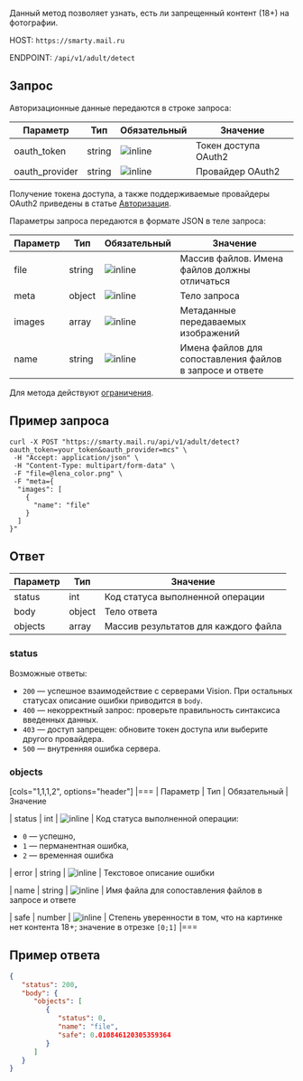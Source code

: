 Данный метод позволяет узнать, есть ли запрещенный контент (18+) на фотографии.

HOST: `https://smarty.mail.ru`

ENDPOINT: `/api/v1/adult/detect`

## Запрос

Авторизационные данные передаются в строке запроса:

| Параметр       | Тип    | Обязательный | Значение             |
| -------------- | ------ |--------------| -------------------- |
| oauth_token    | string | ![](/ru/assets/check.svg "inline")           | Токен доступа OAuth2 |
| oauth_provider | string | ![](/ru/assets/check.svg "inline")           | Провайдер OAuth2     |

<info>

Получение токена доступа, а также поддерживаемые провайдеры OAuth2 приведены в статье [Авторизация](../../quick-start/auth-vision).

</info>

Параметры запроса передаются в формате JSON в теле запроса:

| Параметр | Тип    | Обязательный                    | Значение                                         |
|----------| ------ |---------------------------------| ------------------------------------------------ |
| file | string | ![](/ru/assets/check.svg "inline")  | Массив файлов. Имена файлов должны отличаться    |
| meta | object | ![](/ru/assets/check.svg "inline")  | Тело запроса                                     |
| images  | array  | ![](/ru/assets/check.svg "inline")  | Метаданные передаваемых изображений           |
| name    | string | ![](/ru/assets/check.svg "inline")  | Имена файлов для сопоставления файлов в запросе и ответе|

<warn>

Для метода действуют [ограничения](../../concepts/vision-limits#obrabotka_izobrazheniy).

</warn>

## Пример запроса

```http
curl -X POST "https://smarty.mail.ru/api/v1/adult/detect?oauth_token=your_token&oauth_provider=mcs" \
 -H "Accept: application/json" \
 -H "Content-Type: multipart/form-data" \
 -F "file=@lena_color.png" \
 -F "meta={
  "images": [
    {
      "name": "file"
    }
  ]
}"
```

## Ответ

| Параметр      | Тип      | Значение                                                 |
| ------------- | -------- | -------------------------------------------------------- |
| status        | int      | Код статуса выполненной операции                         |
| body          | object   | Тело ответа                                              |
| objects       | array    | Массив результатов для каждого файла                     |

### status

Возможные ответы:

* `200` — успешное взаимодействие с серверами Vision. При остальных статусах описание ошибки приводится в `body`.
* `400` — некорректный запрос: проверьте правильность синтаксиса введенных данных.
* `403` — доступ запрещен: обновите токен доступа или выберите другого провайдера.
* `500` — внутренняя ошибка сервера.

### objects

[cols="1,1,1,2", options="header"]
|===
| Параметр
| Тип
| Обязательный
| Значение

| status
| int
| ![](/ru/assets/check.svg "inline")
| Код статуса выполненной операции: 

* `0` — успешно,
* `1` — перманентная ошибка,
* `2` — временная ошибка

| error
| string
| ![](/ru/assets/no.svg "inline")
| Текстовое описание ошибки

| name
| string
| ![](/ru/assets/check.svg "inline")
| Имя файла для сопоставления файлов в запросе и ответе

| safe
| number
| ![](/ru/assets/check.svg "inline")
| Степень уверенности в том, что на картинке нет контента 18+; значение в отрезке `[0;1]`
|===

## Пример ответа

```json
{
   "status": 200,
   "body": {
      "objects": [
         {
            "status": 0,
            "name": "file",
            "safe": 0.010846120305359364
         }
      ]
   }
}
```
